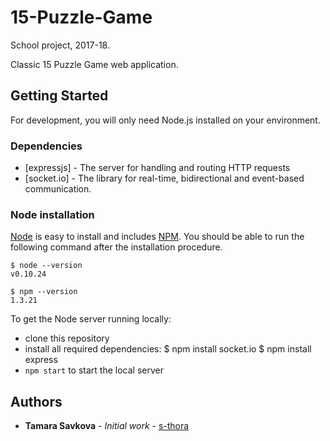 # 15-Puzzle-Game

School project, 2017-18.

Classic 15 Puzzle Game web application.

## Getting Started

For development, you will only need Node.js installed on your environment.

### Dependencies

- [expressjs] - The server for handling and routing HTTP requests
- [socket\.io] - The library for real-time, bidirectional and event-based communication.

### Node installation

[Node](http://nodejs.org/) is easy to install and includes [NPM](https://npmjs.org/).
You should be able to run the following command after the installation procedure.

    $ node --version
    v0.10.24

    $ npm --version
    1.3.21

To get the Node server running locally:

- clone this repository
- install all required dependencies:
    $ npm install  socket.io
    $ npm install express
- `npm start` to start the local server

## Authors

* **Tamara Savkova** - *Initial work* - [s-thora](https://github.com/s-thora)
